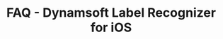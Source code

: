 ---
layout: default-layout
title: FAQ - Dynamsoft Label Recognizer for iOS
description: This is the FAQ page of Dynamsoft Label Recognizer for iOS.
keywords: iOS, faq
needAutoGenerateSidebar: true
---